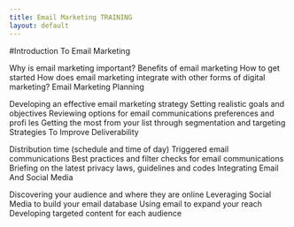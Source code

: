 ```yaml
---
title: Email Marketing TRAINING
layout: default
---
```

#Introduction To Email Marketing

Why is email marketing important?
Benefits of email marketing
How to get started
How does email marketing integrate with other forms of digital marketing?
Email Marketing Planning

Developing an effective email marketing strategy
Setting realistic goals and objectives
Reviewing options for email communications preferences and profi les
Getting the most from your list through segmentation and targeting
Strategies To Improve Deliverability

Distribution time (schedule and time of day)
Triggered email communications
Best practices and filter checks for email communications
Briefing on the latest privacy laws, guidelines and codes
Integrating Email And Social Media

Discovering your audience and where they are online
Leveraging Social Media to build your email database
Using email to expand your reach
Developing targeted content for each audience